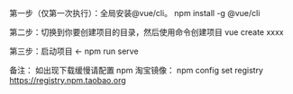 第一步（仅第一次执行）：全局安装@vue/cli。
npm install -g @vue/cli

第二步：切换到你要创建项目的目录，然后使用命令创建项目
vue create xxxx

第三步：启动项目 ←
npm run serve

备注：
如出现下载缓慢请配置 npm 淘宝镜像：
npm config set registry https://registry.npm.taobao.org
